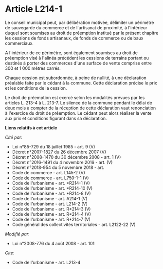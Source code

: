 # Article L214-1

Le conseil municipal peut, par délibération motivée, délimiter un périmètre de sauvegarde du commerce et de l'artisanat de
proximité, à l'intérieur duquel sont soumises au droit de préemption institué par le présent chapitre les cessions de fonds
artisanaux, de fonds de commerce ou de baux commerciaux.

A l'intérieur de ce périmètre, sont également soumises au droit de préemption visé à l'alinéa précédent les cessions de
terrains portant ou destinés à porter des commerces d'une surface de vente comprise entre 300 et 1 000 mètres carrés. 

Chaque cession est subordonnée, à peine de nullité, à une déclaration préalable faite par le cédant à la commune. Cette
déclaration précise le prix et les conditions de la cession. 

Le droit de préemption est exercé selon les modalités prévues par les articles L. 213-4 à L. 213-7. Le silence de la commune
pendant le délai de deux mois à compter de la réception de cette déclaration vaut renonciation à l'exercice du droit de
préemption. Le cédant peut alors réaliser la vente aux prix et conditions figurant dans sa déclaration.

**Liens relatifs à cet article**

_Cité par_:

  - Loi n°85-729 du 18 juillet 1985 - art. 9 (V)
  - Décret n°2007-1827 du 26 décembre 2007 (V)
  - Décret n°2008-1470 du 30 décembre 2008 - art. 1 (V)
  - Décret n°2016-1491 du 4 novembre 2016 - art. (V)
  - Décret n°2018-954 du 5 novembre 2018 - art.
  - Code de commerce - art. L145-2 (V)
  - Code de commerce - art. L750-1-1 (V)
  - Code de l'urbanisme - art. *R214-1 (V)
  - Code de l'urbanisme - art. *R214-10 (V)
  - Code de l'urbanisme - art. *R214-8 (V)
  - Code de l'urbanisme - art. A214-1 (V)
  - Code de l'urbanisme - art. L214-2 (V)
  - Code de l'urbanisme - art. R*214-3 (V)
  - Code de l'urbanisme - art. R*214-4 (V)
  - Code de l'urbanisme - art. R*214-7 (V)
  - Code général des collectivités territoriales - art. L2122-22 (V)

_Modifié par_:

  - Loi n°2008-776 du 4 août 2008 - art. 101

_Cite_:

  - Code de l'urbanisme - art. L213-4
